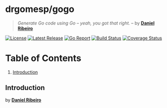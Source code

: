 # drgomesp/gogo

> *Generate Go code using Go – yeah, you got that right.* – by **[Daniel Ribeiro](https://github.com/drgomesp)**

[![License][license_badge]][license] 
[![Latest Release][release_badge]][release]
[![Go Report][report_badge]][report] 
[![Build Status][build_badge]][build] 
[![Coverage Status][coverage_badge]][coverage]

# Table of Contents

1. [Introduction](#Introduction)

## Introduction



by **[Daniel Ribeiro](https://twitter.com/drgomesp)**

[license]: https://opensource.org/licenses/MIT
[license_badge]: https://img.shields.io/badge/liecense-MIT-blue.svg
[release]: https://github.com/drgomesp/gogo/releases
[release_badge]: https://img.shields.io/github/release/drgomesp/gogo.svg
[report]: https://goreportcard.com/report/github.com/drgomesp/gogo
[report_badge]: https://goreportcard.com/badge/github.com/drgomesp/gogo
[build]: https://travis-ci.org/drgomesp/gogo
[build_badge]: https://travis-ci.org/drgomesp/gogo.svg?branch=develop
[coverage]: https://coveralls.io/github/drgomesp/gogo?branch=develop
[coverage_badge]: https://coveralls.io/repos/github/drgomesp/gogo/badge.svg?branch=develop